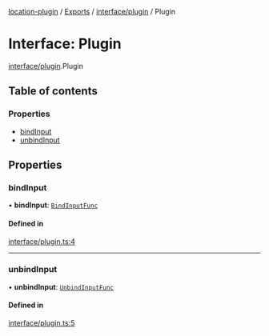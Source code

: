 [location-plugin](../README.md) / [Exports](../modules.md) / [interface/plugin](../modules/interface_plugin.md) / Plugin

# Interface: Plugin

[interface/plugin](../modules/interface_plugin.md).Plugin

## Table of contents

### Properties

- [bindInput](interface_plugin.Plugin.md#bindinput)
- [unbindInput](interface_plugin.Plugin.md#unbindinput)

## Properties

### bindInput

• **bindInput**: [`BindInputFunc`](../modules/interface_input.md#bindinputfunc)

#### Defined in

[interface/plugin.ts:4](https://github.com/hitendrarao/location/blob/d401e71/src/interface/plugin.ts#L4)

___

### unbindInput

• **unbindInput**: [`UnbindInputFunc`](../modules/interface_input.md#unbindinputfunc)

#### Defined in

[interface/plugin.ts:5](https://github.com/hitendrarao/location/blob/d401e71/src/interface/plugin.ts#L5)
